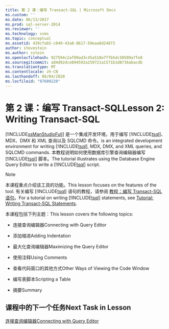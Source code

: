 ```yaml
---
title: 第 2 课：编写 Transact-SQL | Microsoft Docs
ms.custom: ''
ms.date: 06/13/2017
ms.prod: sql-server-2014
ms.reviewer: ''
ms.technology: ssms
ms.topic: conceptual
ms.assetid: 439cfab5-c049-43a8-8617-59eaa8d24873
author: stevestein
ms.author: sstein
ms.openlocfilehash: 927594c2af09ad3c45a518e7ffb5dc50589a7fe8
ms.sourcegitcommit: ad4d92dce894592a259721a1571b1d8736abacdb
ms.translationtype: MT
ms.contentlocale: zh-CN
ms.lasthandoff: 08/04/2020
ms.locfileid: "87689220"
---
```

# <a name="lesson-2-writing-transact-sql"></a><span data-ttu-id="0dc80-102">第 2 课：编写 Transact-SQL</span><span class="sxs-lookup"><span data-stu-id="0dc80-102">Lesson 2: Writing Transact-SQL</span></span>
  [!INCLUDE[ssManStudioFull](../../includes/ssmanstudiofull-md.md)] <span data-ttu-id="0dc80-103">是一个集成开发环境，用于编写 [!INCLUDE[tsql](../../includes/tsql-md.md)]、MDX、DMX 和 XML 查询以及 SQLCMD 命令。</span><span class="sxs-lookup"><span data-stu-id="0dc80-103">is an integrated development environment for writing [!INCLUDE[tsql](../../includes/tsql-md.md)], MDX, DMX, and XML queries, and SQLCMD commands.</span></span> <span data-ttu-id="0dc80-104">本教程说明如何使用数据库引擎查询编辑器编写 [!INCLUDE[tsql](../../includes/tsql-md.md)] 脚本。</span><span class="sxs-lookup"><span data-stu-id="0dc80-104">The tutorial illustrates using the Database Engine Query Editor to write a [!INCLUDE[tsql](../../includes/tsql-md.md)] script.</span></span>  
  
> [!NOTE]  
>  <span data-ttu-id="0dc80-105">本课程重点介绍该工具的功能。</span><span class="sxs-lookup"><span data-stu-id="0dc80-105">This lesson focuses on the features of the tool.</span></span> <span data-ttu-id="0dc80-106">有关编写 [!INCLUDE[tsql](../../includes/tsql-md.md)] 语句的教程，请参阅 [教程：编写 Transact-SQL 语句](../../t-sql/tutorial-writing-transact-sql-statements.md)。</span><span class="sxs-lookup"><span data-stu-id="0dc80-106">For a tutorial on writing [!INCLUDE[tsql](../../includes/tsql-md.md)] statements, see [Tutorial: Writing Transact-SQL Statements](../../t-sql/tutorial-writing-transact-sql-statements.md).</span></span>  
  
 <span data-ttu-id="0dc80-107">本课程包括下列主题：</span><span class="sxs-lookup"><span data-stu-id="0dc80-107">This lesson covers the following topics:</span></span>  
  
-   <span data-ttu-id="0dc80-108">连接查询编辑器</span><span class="sxs-lookup"><span data-stu-id="0dc80-108">Connecting with Query Editor</span></span>  
  
-   <span data-ttu-id="0dc80-109">添加缩进</span><span class="sxs-lookup"><span data-stu-id="0dc80-109">Adding Indentation</span></span>  
  
-   <span data-ttu-id="0dc80-110">最大化查询编辑器</span><span class="sxs-lookup"><span data-stu-id="0dc80-110">Maximizing the Query Editor</span></span>  
  
-   <span data-ttu-id="0dc80-111">使用注释</span><span class="sxs-lookup"><span data-stu-id="0dc80-111">Using Comments</span></span>  
  
-   <span data-ttu-id="0dc80-112">查看代码窗口的其他方式</span><span class="sxs-lookup"><span data-stu-id="0dc80-112">Other Ways of Viewing the Code Window</span></span>  
  
-   <span data-ttu-id="0dc80-113">编写表脚本</span><span class="sxs-lookup"><span data-stu-id="0dc80-113">Scripting a Table</span></span>  
  
-   <span data-ttu-id="0dc80-114">摘要</span><span class="sxs-lookup"><span data-stu-id="0dc80-114">Summary</span></span>  
  
## <a name="next-task-in-lesson"></a><span data-ttu-id="0dc80-115">课程中的下一个任务</span><span class="sxs-lookup"><span data-stu-id="0dc80-115">Next Task in Lesson</span></span>  
 [<span data-ttu-id="0dc80-116">连接查询编辑器</span><span class="sxs-lookup"><span data-stu-id="0dc80-116">Connecting with Query Editor</span></span>](lesson-2-1-connecting-with-query-editor.md)  
  
  
